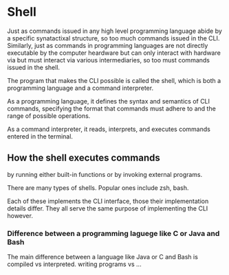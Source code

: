 # Shell

Just as commands issued in any high level programming language abide by a specific synatactixal structure, so too much commands issued in the CLI. Similarly, just as commands in programming languages are not directly executable by the computer heardware but can only interact with hardware via but must interact via various intermediaries, so too must commands issued in the shell.

The program that makes the CLI possible is called the shell, which is both a programming language and a command interpreter.

As a programming language, it defines the syntax and semantics of CLI commands, specifying the format that commands must adhere to and the range of possible operations.

As a command interpreter, it reads, interprets, and executes commands entered in the terminal.&#x20;

## How the shell executes commands

&#x20;by running either built-in functions or by invoking external programs.

There are many types of shells. Popular ones include zsh, bash.

Each of these implements the CLI interface, those their implementation details differ. They all serve the same purpose of implementing the CLI however.

### Difference between a programming laguege like C or Java and Bash

The main difference between a language like Java or C and Bash is compiled vs interpreted. writing programs vs ...
